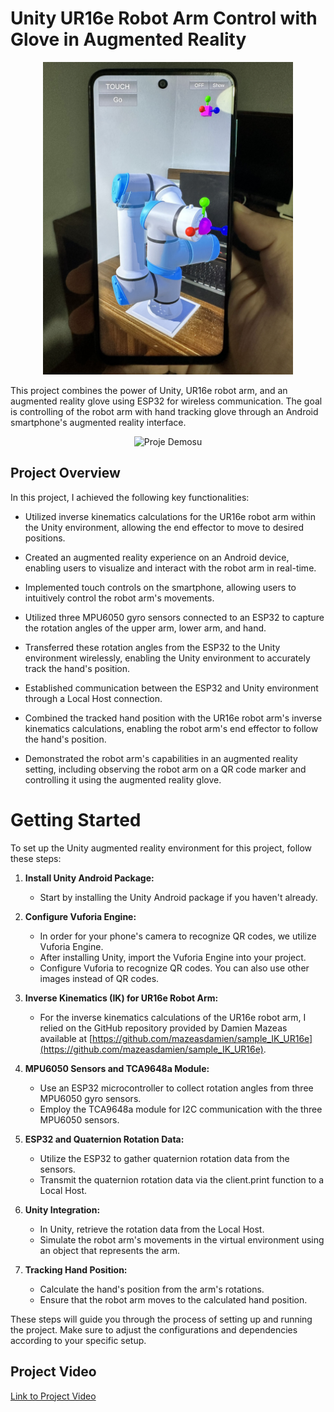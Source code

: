# Unity UR16e Robot Arm Control with Glove in Augmented Reality

<p align="center">
  <img src="IMAGE.jpg" alt="Proje Resmi" width="400" height="500">
</p>

This project combines the power of Unity, UR16e robot arm, and an augmented reality glove using ESP32 for wireless communication. The goal is controlling of the robot arm with hand tracking glove through an Android smartphone's augmented reality interface.

<p align="center">
  <img src="GIF.gif" alt="Proje Demosu">
</p>

## Project Overview

In this project, I achieved the following key functionalities:

- Utilized inverse kinematics calculations for the UR16e robot arm within the Unity environment, allowing the end effector to move to desired positions.

- Created an augmented reality experience on an Android device, enabling users to visualize and interact with the robot arm in real-time.

- Implemented touch controls on the smartphone, allowing users to intuitively control the robot arm's movements.

- Utilized three MPU6050 gyro sensors connected to an ESP32 to capture the rotation angles of the upper arm, lower arm, and hand.

- Transferred these rotation angles from the ESP32 to the Unity environment wirelessly, enabling the Unity environment to accurately track the hand's position.

- Established communication between the ESP32 and Unity environment through a Local Host connection.

- Combined the tracked hand position with the UR16e robot arm's inverse kinematics calculations, enabling the robot arm's end effector to follow the hand's position.

- Demonstrated the robot arm's capabilities in an augmented reality setting, including observing the robot arm on a QR code marker and controlling it using the augmented reality glove.

# Getting Started

To set up the Unity augmented reality environment for this project, follow these steps:

1. **Install Unity Android Package:**
   - Start by installing the Unity Android package if you haven't already.
   
2. **Configure Vuforia Engine:**
   - In order for your phone's camera to recognize QR codes, we utilize Vuforia Engine.
   - After installing Unity, import the Vuforia Engine into your project.
   - Configure Vuforia to recognize QR codes. You can also use other images instead of QR codes.
   
3. **Inverse Kinematics (IK) for UR16e Robot Arm:**
   - For the inverse kinematics calculations of the UR16e robot arm, I relied on the GitHub repository provided by Damien Mazeas available at [https://github.com/mazeasdamien/sample_IK_UR16e](https://github.com/mazeasdamien/sample_IK_UR16e).
   
4. **MPU6050 Sensors and TCA9648a Module:**
   - Use an ESP32 microcontroller to collect rotation angles from three MPU6050 gyro sensors.
   - Employ the TCA9648a module for I2C communication with the three MPU6050 sensors.
   
5. **ESP32 and Quaternion Rotation Data:**
   - Utilize the ESP32 to gather quaternion rotation data from the sensors.
   - Transmit the quaternion rotation data via the client.print function to a Local Host.
   
6. **Unity Integration:**
   - In Unity, retrieve the rotation data from the Local Host.
   - Simulate the robot arm's movements in the virtual environment using an object that represents the arm.
   
7. **Tracking Hand Position:**
   - Calculate the hand's position from the arm's rotations.
   - Ensure that the robot arm moves to the calculated hand position.

These steps will guide you through the process of setting up and running the project. Make sure to adjust the configurations and dependencies according to your specific setup.


## Project Video

[Link to Project Video](https://www.youtube.com/watch?v=FRx_d1CK45s)
